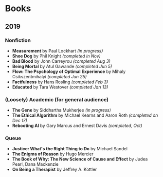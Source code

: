 # Books

## 2019

### Nonfiction
- **Measurement** by Paul Lockhart *(in progress)* 
- **Shoe Dog** by Phil Knight *(completed in Nov)*
- **Bad Blood** by John Carreyrou *(completed Aug 3)*
- **Being Mortal** by Atul Gawande *(completed Jun 5)*
- **Flow: The Psychology of Optimal Experience** by Mihaly Csikszentmihalyi *(completed Jun 25)*
- **Factfulness** by Hans Rosling *(completed Feb 3)*
- **Educated** by Tara Westover *(completed Jan 13)*

### (Loosely) Academic (for general audience)
- **The Gene** by Siddhartha Mukherjee *(in progress)*
- **The Ethical Algorithm** by Michael Kearns and Aaron Roth *(completed on Dec 17)*
- **Rebooting AI** by Gary Marcus and Ernest Davis *(completed, Oct)*

### Queue
- **Justice: What's the Right Thing to Do** by Michael Sandel 
- **The Enigma of Reason** by Hugo Mercier  
- **The Book of Why: The New Science of Cause and Effect** by Judea Pearl, Dana Mackenzie
- **On Being a Therapist** by Jeffrey A. Kottler




